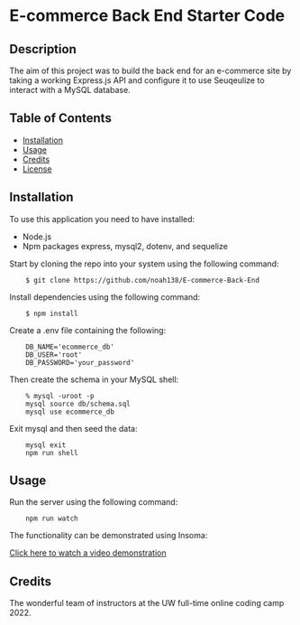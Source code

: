 # E-commerce Back End Starter Code

## Description

The aim of this project was to build the back end for an e-commerce site by taking a working Express.js API and configure it to use Seuqeulize to interact with a MySQL database.

## Table of Contents

- [Installation](#installation)
- [Usage](#usage)
- [Credits](#credits)
- [License](#license)

## Installation

To use this application you need to have installed:
- Node.js
- Npm packages express, mysql2, dotenv, and sequelize

Start by cloning the repo into your system using the following command:
```
    $ git clone https://github.com/noah138/E-commerce-Back-End
```
Install dependencies using the following command:
```
    $ npm install
```
Create a .env file containing the following:
```
    DB_NAME='ecommerce_db'
    DB_USER='root'
    DB_PASSWORD='your_password'
```
Then create the schema in your MySQL shell:
```
    % mysql -uroot -p
    mysql source db/schema.sql
    mysql use ecommerce_db
```
Exit mysql and then seed the data:
```
    mysql exit
    npm run shell
```

## Usage

Run the server using the following command:
```
    npm run watch
```

The functionality can be demonstrated using Insoma:

[Click here to watch a video demonstration](https://drive.google.com/file/d/1aTIDmijxTBHMj_qvGa_siUL4a8xEt2vn/view)

## Credits

The wonderful team of instructors at the UW full-time online coding camp 2022.
